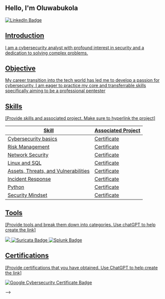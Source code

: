 ## Hello, I'm Oluwabukola
<a href="https://linkedin.com/in/oluwabukola-olasehinde-christiana-4b32a9244"><img src="https://img.shields.io/badge/LinkedIn--blue?style=for-the-badge&logo=linkedin&logoColor=white&labelColor=blue&color=blue" alt="LinkedIn Badge">

## Introduction

I am a cybersecurity analyst with profound interest in security and a dedication to solving complex problems.

## Objective

My career transition into the tech world has led me to develop a passion for cybersecurity, I am eager to practice my core and transferrable skills specifically aiming to be a professional pentester

## Skills
[Provide skills and associated project. Make sure to hyperlink the project]

| Skill                                         | Associated Project          |
|-----------------------------------------------|-----------------------------|
| Cybersecurity basics                          | <a href="https://coursera.org/verify/DFRVP9QJVP8B">Certificate</a>|
| Risk Management                               | <a href="https://coursera.org/verify/TPDQGKFLQSAC">Certificate</a>|
| Network Security                              | <a href="https://coursera.org/verify/AC8XDU596WV7">Certificate</a>|
| Linux and SQL                                 | <a href="https://coursera.org/verify/3HT7W8MZAQPG">Certificate</a>|
| Assets, Threats, and Vulnerabilities          | <a href="https://coursera.org/verify/8FTXFCMSXSH4">Certificate</a>|
| Incident Response                             | <a href="https://coursera.org/verify/9RG5E9D4HJ64">Certificate</a>|
| Python                                        | <a href="https://coursera.org/verify/JDKSG7GUHGHD">Certificate</a>|
| Security Mindset                              | <a href="https://coursera.org/verify/JDKSG7GUHGHD">Certificate</a>|


## Tools
[Provide tools and break them down into categories. Use chatGPT to help create the link]
<div>
  <img src="https://img.shields.io/badge/Wireshark--blue?style=for-the-badge&logo=wireshark&logoColor=white&labelColor=blue&color=blue" />
    <img src="https://img.shields.io/badge/Suricata--red?style=for-the-badge&logo=suricata&logoColor=white&labelColor=red&color=red" alt="Suricata Badge" />
    <img src="https://img.shields.io/badge/Splunk--blue?style=for-the-badge&logo=splunk&logoColor=white&labelColor=blue&color=blue" alt="Splunk Badge" />
</div>

## Certifications
[Provide certifications that you have obtained. Use ChatGPT to help create the link]

<a href="https://1drv.ms/b/c/136a2a9eccd85e53/EYRJ_l3roCFNk78CKc_zBMgBbQoaoE9LuKs3wYmqHfA2Qg?e=wSNKD1">
    <img src="https://img.shields.io/badge/Google%20Cybersecurity%20Certificate-official%20badge%20of%20completion-blue?style=for-the-badge&logo=google&logoColor=white" alt="Google Cybersecurity Certificate Badge">
</a>







-->
